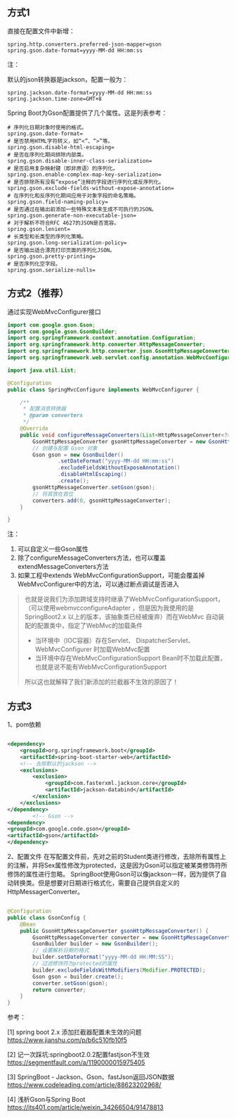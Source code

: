 ## 方式1

直接在配置文件中新增：

```properties
spring.http.converters.preferred-json-mapper=gson
spring.gson.date-format=yyyy-MM-dd HH:mm:ss
```

注：

默认的json转换器是jackson，配置一般为：

```properties
spring.jackson.date-format=yyyy-MM-dd HH:mm:ss
spring.jackson.time-zone=GMT+8
```

Spring Boot为Gson配置提供了几个属性。这是列表参考：

```properties
# 序列化日期对象时使用的格式。
spring.gson.date-format=
# 是否禁用HTML字符转义，如“<”、“>”等。
spring.gson.disable-html-escaping=
# 是否在序列化期间排除内部类。
spring.gson.disable-inner-class-serialization=
# 是否启用复杂映射键（即非原语）的序列化。
spring.gson.enable-complex-map-key-serialization=
# 是否排除所有没有“expose”注释的字段进行序列化或反序列化。
spring.gson.exclude-fields-without-expose-annotation=
# 在序列化和反序列化期间应用于对象字段的命名策略。
spring.gson.field-naming-policy=
# 是否通过在输出前添加一些特殊文本来生成不可执行的JSON。
spring.gson.generate-non-executable-json=
# 对于解析不符合RFC 4627的JSON是否宽容。
spring.gson.lenient=
# 长类型和长类型的序列化策略。
spring.gson.long-serialization-policy=
# 是否输出适合漂亮打印页面的序列化JSON。
spring.gson.pretty-printing=
# 是否序列化空字段。
spring.gson.serialize-nulls= 
```

## 方式2（推荐）

通过实现WebMvcConfigurer接口

```java
import com.google.gson.Gson;
import com.google.gson.GsonBuilder;
import org.springframework.context.annotation.Configuration;
import org.springframework.http.converter.HttpMessageConverter;
import org.springframework.http.converter.json.GsonHttpMessageConverter;
import org.springframework.web.servlet.config.annotation.WebMvcConfigurer;

import java.util.List;

@Configuration
public class SpringMvcConfigure implements WebMvcConfigurer {

    /**
     * 配置消息转换器
     * @param converters
     */
    @Override
    public void configureMessageConverters(List<HttpMessageConverter<?>> converters) {
        GsonHttpMessageConverter gsonHttpMessageConverter = new GsonHttpMessageConverter();
        // 创建与配置 Gson 对象
        Gson gson = new GsonBuilder()
                .setDateFormat("yyyy-MM-dd HH:mm:ss")
                .excludeFieldsWithoutExposeAnnotation()
                .disableHtmlEscaping()
                .create();
        gsonHttpMessageConverter.setGson(gson);
        // 将其放在首位
        converters.add(0, gsonHttpMessageConverter);
    }

}
```

注：

1. 可以自定义一些Gson属性
2. 除了configureMessageConverters方法，也可以覆盖extendMessageConverters方法
3. 如果工程中extends WebMvcConfigurationSupport，可能会覆盖掉WebMvcConfigurer中的方法，可以通过断点调试是否进入

> 也就是说我们为添加跨域支持时继承了WebMvcConfigurationSupport，（可以使用webmvcconfigureAdapter ，但是因为我使用的是SpringBoot2.x
> 以上的版本，该抽象类已经被废弃）而在WebMvc 自动装配的配置类中，指定了WebMvc的加载条件
>
> + 当环境中（IOC容器）存在Servlet、 DispatcherServlet、 WebMvcConfigurer 时加载WebMvc配置
> + 当环境中存在WebMvcConfigurationSupport Bean时不加载此配置，也就是说不能有WebMvcConfigurationSupport
>
> 所以这也就解释了我们新添加的拦截器不生效的原因了！

## 方式3

1、pom依赖

```xml

<dependency>
    <groupId>org.springframework.boot</groupId>
    <artifactId>spring-boot-starter-web</artifactId>
    <!-- 去除默认的jackson -->
    <exclusions>
        <exclusion>
            <groupId>com.fasterxml.jackson.core</groupId>
            <artifactId>jackson-databind</artifactId>
        </exclusion>
    </exclusions>
</dependency>
        <!-- Gson -->
<dependency>
<groupId>com.google.code.gson</groupId>
<artifactId>gson</artifactId>
</dependency>
```

2、配置文件
在写配置文件前，先对之前的Student类进行修改，去除所有属性上的注解，并将Sex属性修改为protected，这是因为Gson可以指定被某类修饰符所修饰的属性进行忽略。
SpringBoot使用Gson可以像jackson一样，因为提供了自动转换类。但是想要对日期进行格式化，需要自己提供自定义的HttpMessagerConverter。

```java

@Configuration
public class GsonConfig {
    @Bean
    public GsonHttpMessageConverter gsonHttpMessageConverter() {
        GsonHttpMessageConverter converter = new GsonHttpMessageConverter();
        GsonBuilder builder = new GsonBuilder();
        // 设置解析日期的格式
        builder.setDateFormat("yyyy-MM-dd HH:MM:SS");
        // 过滤修饰符为protected的属性
        builder.excludeFieldsWithModifiers(Modifier.PROTECTED);
        Gson gson = builder.create();
        converter.setGson(gson);
        return converter;
    }
}
```

参考：

[1] spring boot 2.x 添加拦截器配置未生效的问题 https://www.jianshu.com/p/b6c510fb10f5

[2] 记一次踩坑:springboot2.0.2配置fastjson不生效 https://segmentfault.com/a/1190000015975405

[3] SpringBoot - Jackson、Gson、fastJson返回JSON数据 https://www.codeleading.com/article/88623202968/

[4] 浅析Gson与Spring Boot https://its401.com/article/weixin_34266504/91478813
